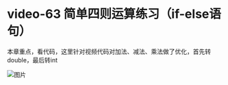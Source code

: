 # video-63 简单四则运算练习（if-else语句）


本章重点，看代码，这里针对视频代码对加法、减法、乘法做了优化，首先转double，最后转int

![图片](pics//pic-1.jpg)
